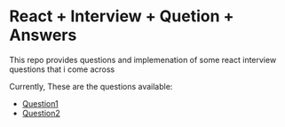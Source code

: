 # React + Interview + Quetion + Answers

This repo provides questions and implemenation of some react interview questions that i come across 

Currently, These are the questions available:

- [Question1](https://github.com/Emperordmasac/react-interview-questions/tree/main/src/scenes/question-1) 
- [Question2](https://github.com/Emperordmasac/react-interview-questions/tree/main/src/scenes/question-2) 


